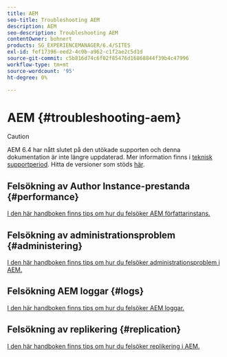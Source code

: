```yaml
---
title: AEM
seo-title: Troubleshooting AEM
description: AEM
seo-description: Troubleshooting AEM
contentOwner: bohnert
products: SG_EXPERIENCEMANAGER/6.4/SITES
exl-id: fef17396-eed2-4c0b-a962-c1f2ae2c5d1d
source-git-commit: c5b816d74c6f02f85476d16868844f39b4c47996
workflow-type: tm+mt
source-wordcount: '95'
ht-degree: 0%

---
```


# AEM {#troubleshooting-aem}

>[!CAUTION]
>
>AEM 6.4 har nått slutet på den utökade supporten och denna dokumentation är inte längre uppdaterad. Mer information finns i [teknisk supportperiod](https://helpx.adobe.com/support/programs/eol-matrix.html). Hitta de versioner som stöds [här](https://experienceleague.adobe.com/docs/).

## Felsökning av Author Instance-prestanda {#performance}

[I den här handboken finns tips om hur du felsöker AEM författarinstans.](/help/sites-authoring/troubleshooting.md)

## Felsökning av administrationsproblem {#administering}

[I den här handboken finns tips om hur du felsöker administrationsproblem i AEM.](/help/sites-administering/troubleshoot.md)

## Felsökning AEM loggar {#logs}

[I den här handboken finns tips om hur du felsöker AEM loggar.](/help/sites-administering/troubleshooting.md)

## Felsökning av replikering {#replication}

[I den här handboken finns tips om hur du felsöker replikering i AEM.](/help/sites-deploying/troubleshoot-rep.md)
